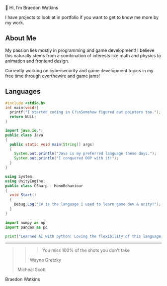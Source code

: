 👋 Hi, I’m Braedon Watkins

I have projects to look at in portfolio if you want to get to know me more by my work.

## About Me
My passion lies mostly in programming and game development! I believe this naturally stems from a combination of interests like math and physics to animation and frontend design. <br/>

Currently working on cybersecurity and game development topics in my free time through overthewire and game jams!

## Languages
```C
#include <stdio.h>
int main(void){
  printf("I started coding in C!\nSomehow figured out pointers too.");
  return NULL;
}
```

```Java
import java.io.*;
public class Java
{
  public static void main(String[] args)
  {
    System.out.println("Java is my preferred language these days.");
    System.out.println("I conquered OOP with it!");
  }
}
```

```C#
using System;
using UnityEngine;
public class CSharp : MonoBehaviour
{
  void Start()
  {
    Debug.Log("C# is the language I used to learn game dev & unity!");
  }
}
```

```Python
import numpy as np
import pandas as pd

print("Learned AI with python! Loving the flexibility of this language!")
```

---

> > > You miss 100% of the shots you don't take
> > > 
> > Wayne Gretzky
> > 
> Micheal Scott
> 
Braedon Watkins

<!---
BraedonWatkins/BraedonWatkins is a ✨ special ✨ repository because its `README.md` (this file) appears on your GitHub profile.
You can click the Preview link to take a look at your changes.
--->
